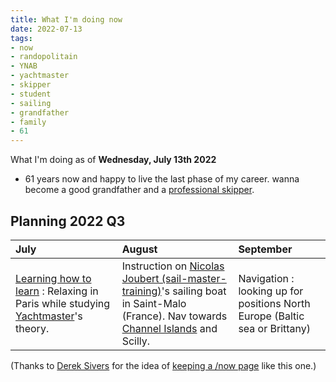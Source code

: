 ```yaml
---
title: What I'm doing now
date: 2022-07-13
tags:
- now
- randopolitain
- YNAB
- yachtmaster
- skipper
- student
- sailing
- grandfather
- family
- 61
---
```


What I'm doing as of **Wednesday, July 13th 2022**

* 61 years now and happy to live the last phase of my career.  wanna become a good grandfather and a [professional skipper](https://ducamp.me/Sea_captain#Skipper). 
<!--* Now page details updated on  [https://nownownow.com/p/LiG6](https://nownownow.com/p/LiG6)-->

<!--
## Personal Finance 

* Reading [a cat's guide to money](https://shop.ohmydollar.com/products/catsguidetomoney) and building an expense tracker.  [YNAB](https://ducamp.me/YNAB)
-->
<!--
## Studying [RYA](https://ducamp.me/RYA)'s [Yachtmaster Offshore](https://ducamp.me/Yachtmaster) theory.

* Building [flashcards](https://ducamp.me/Flashcards) around "Navigation Exercises" ([Chris Slade](https://ducamp.me/Chris_Slade))
* [Exploring the map of Grand Paris](https://www.enlargeyourparis.fr/balades/le-randopolitain-sentiers-grande-randonnee-en-ile-de-france) with the Randopolitain.
-->
## Planning 2022 Q3

|July  |August  |September  |
|:--|:--|:--|
|[Learning how to learn](https://www.youtube.com/watch?v=O96fE1E-rf8) : Relaxing in Paris while studying [Yachtmaster](https://ducamp.me/Yachtmaster)'s theory. <!--[[YNAB]] > [Bricolage](https://ducamp.me/bricolage) in family's flat. -->| Instruction on <a rel='muse friend met' href="https://sail-master-training.com">Nicolas Joubert (sail-master-training)</a>'s sailing boat in Saint-Malo (France). Nav towards [Channel Islands](https://ducamp.me/Channel_Islands) and Scilly. | Navigation : looking up for positions North Europe (Baltic sea or Brittany) |

(Thanks to <a rel='muse' href='https://sive.rs'>Derek Sivers</a> for the idea of [keeping a /now page](https://nownownow.com/about) like this one.)
